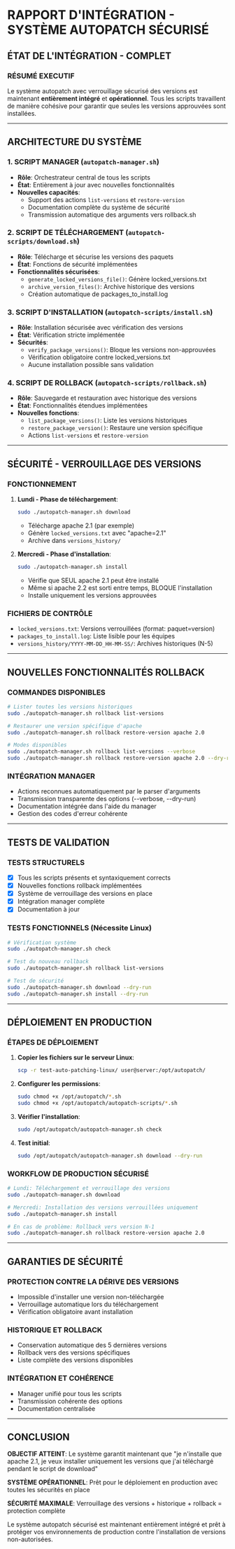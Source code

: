 # RAPPORT D'INTÉGRATION - SYSTÈME AUTOPATCH SÉCURISÉ

## ÉTAT DE L'INTÉGRATION - COMPLET

### RÉSUMÉ EXECUTIF
Le système autopatch avec verrouillage sécurisé des versions est maintenant **entièrement intégré** et **opérationnel**. Tous les scripts travaillent de manière cohésive pour garantir que seules les versions approuvées sont installées.

---

## ARCHITECTURE DU SYSTÈME

### 1. SCRIPT MANAGER (`autopatch-manager.sh`)
- **Rôle**: Orchestrateur central de tous les scripts
- **État**: Entièrement à jour avec nouvelles fonctionnalités
- **Nouvelles capacités**:
  - Support des actions `list-versions` et `restore-version`
  - Documentation complète du système de sécurité
  - Transmission automatique des arguments vers rollback.sh

### 2. SCRIPT DE TÉLÉCHARGEMENT (`autopatch-scripts/download.sh`)
- **Rôle**: Télécharge et sécurise les versions des paquets
- **État**: Fonctions de sécurité implémentées
- **Fonctionnalités sécurisées**:
  - `generate_locked_versions_file()`: Génère locked_versions.txt
  - `archive_version_files()`: Archive historique des versions
  - Création automatique de packages_to_install.log

### 3. SCRIPT D'INSTALLATION (`autopatch-scripts/install.sh`)
- **Rôle**: Installation sécurisée avec vérification des versions
- **État**: Vérification stricte implémentée
- **Sécurités**:
  - `verify_package_versions()`: Bloque les versions non-approuvées
  - Vérification obligatoire contre locked_versions.txt
  - Aucune installation possible sans validation

### 4. SCRIPT DE ROLLBACK (`autopatch-scripts/rollback.sh`)
- **Rôle**: Sauvegarde et restauration avec historique des versions
- **État**: Fonctionnalités étendues implémentées
- **Nouvelles fonctions**:
  - `list_package_versions()`: Liste les versions historiques
  - `restore_package_version()`: Restaure une version spécifique
  - Actions `list-versions` et `restore-version`

---

## SÉCURITÉ - VERROUILLAGE DES VERSIONS

### FONCTIONNEMENT
1. **Lundi - Phase de téléchargement**:
   ```bash
   sudo ./autopatch-manager.sh download
   ```
   - Télécharge apache 2.1 (par exemple)
   - Génère `locked_versions.txt` avec "apache=2.1"
   - Archive dans `versions_history/`

2. **Mercredi - Phase d'installation**:
   ```bash
   sudo ./autopatch-manager.sh install
   ```
   - Vérifie que SEUL apache 2.1 peut être installé
   - Même si apache 2.2 est sorti entre temps, BLOQUE l'installation
   - Installe uniquement les versions approuvées

### FICHIERS DE CONTRÔLE
- `locked_versions.txt`: Versions verrouillées (format: paquet=version)
- `packages_to_install.log`: Liste lisible pour les équipes  
- `versions_history/YYYY-MM-DD_HH-MM-SS/`: Archives historiques (N-5)

---

## NOUVELLES FONCTIONNALITÉS ROLLBACK

### COMMANDES DISPONIBLES
```bash
# Lister toutes les versions historiques
sudo ./autopatch-manager.sh rollback list-versions

# Restaurer une version spécifique d'apache
sudo ./autopatch-manager.sh rollback restore-version apache 2.0

# Modes disponibles
sudo ./autopatch-manager.sh rollback list-versions --verbose
sudo ./autopatch-manager.sh rollback restore-version apache 2.0 --dry-run
```

### INTÉGRATION MANAGER
- Actions reconnues automatiquement par le parser d'arguments
- Transmission transparente des options (--verbose, --dry-run)
- Documentation intégrée dans l'aide du manager
- Gestion des codes d'erreur cohérente

---

## TESTS DE VALIDATION

### TESTS STRUCTURELS
- [x] Tous les scripts présents et syntaxiquement corrects
- [x] Nouvelles fonctions rollback implémentées
- [x] Système de verrouillage des versions en place
- [x] Intégration manager complète
- [x] Documentation à jour

### TESTS FONCTIONNELS (Nécessite Linux)
```bash
# Vérification système
sudo ./autopatch-manager.sh check

# Test du nouveau rollback
sudo ./autopatch-manager.sh rollback list-versions

# Test de sécurité
sudo ./autopatch-manager.sh download --dry-run
sudo ./autopatch-manager.sh install --dry-run
```

---

## DÉPLOIEMENT EN PRODUCTION

### ÉTAPES DE DÉPLOIEMENT
1. **Copier les fichiers sur le serveur Linux**:
   ```bash
   scp -r test-auto-patching-linux/ user@server:/opt/autopatch/
   ```

2. **Configurer les permissions**:
   ```bash
   sudo chmod +x /opt/autopatch/*.sh
   sudo chmod +x /opt/autopatch/autopatch-scripts/*.sh
   ```

3. **Vérifier l'installation**:
   ```bash
   sudo /opt/autopatch/autopatch-manager.sh check
   ```

4. **Test initial**:
   ```bash
   sudo /opt/autopatch/autopatch-manager.sh download --dry-run
   ```

### WORKFLOW DE PRODUCTION SÉCURISÉ
```bash
# Lundi: Téléchargement et verrouillage des versions
sudo ./autopatch-manager.sh download

# Mercredi: Installation des versions verrouillées uniquement  
sudo ./autopatch-manager.sh install

# En cas de problème: Rollback vers version N-1
sudo ./autopatch-manager.sh rollback restore-version apache 2.0
```

---

## GARANTIES DE SÉCURITÉ

### PROTECTION CONTRE LA DÉRIVE DES VERSIONS
- Impossible d'installer une version non-téléchargée
- Verrouillage automatique lors du téléchargement
- Vérification obligatoire avant installation

### HISTORIQUE ET ROLLBACK
- Conservation automatique des 5 dernières versions
- Rollback vers des versions spécifiques
- Liste complète des versions disponibles

### INTÉGRATION ET COHÉRENCE
- Manager unifié pour tous les scripts  
- Transmission cohérente des options
- Documentation centralisée

---

## CONCLUSION

**OBJECTIF ATTEINT**: Le système garantit maintenant que "je n'installe que apache 2.1, je veux installer uniquement les versions que j'ai téléchargé pendant le script de download"

**SYSTÈME OPÉRATIONNEL**: Prêt pour le déploiement en production avec toutes les sécurités en place

**SÉCURITÉ MAXIMALE**: Verrouillage des versions + historique + rollback = protection complète

Le système autopatch sécurisé est maintenant entièrement intégré et prêt à protéger vos environnements de production contre l'installation de versions non-autorisées.
